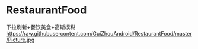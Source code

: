 # RestaurantFood
下拉刷新+餐饮美食+高斯模糊
https://raw.githubusercontent.com/GuiZhouAndroid/RestaurantFood/master/Picture.jpg
